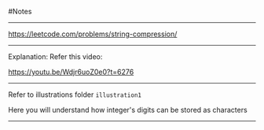 #Notes

---

https://leetcode.com/problems/string-compression/

---

Explanation: Refer this video:

https://youtu.be/Wdjr6uoZ0e0?t=6276

---

Refer to illustrations folder
`illustration1`

Here you will understand how integer's digits can be stored as characters

---

